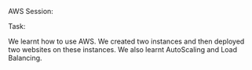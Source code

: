 AWS Session:

Task:

We learnt how to use AWS.
We created two instances and then deployed two websites on these instances.
We also learnt AutoScaling and Load Balancing.
